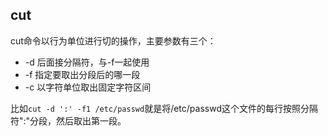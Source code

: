 ## cut

cut命令以行为单位进行切的操作，主要参数有三个：

- -d 后面接分隔符，与-f一起使用
- -f 指定要取出分段后的哪一段
- -c 以字符单位取出固定字符区间

比如`cut -d ':' -f1 /etc/passwd`就是将/etc/passwd这个文件的每行按照分隔符":"分段，然后取出第一段。